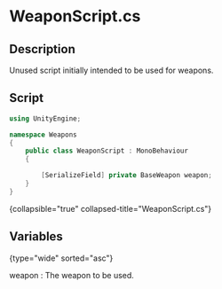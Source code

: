 # WeaponScript.cs
<show-structure depth="2" />

## Description
Unused script initially intended to be used for weapons. 
## Script

```C#
using UnityEngine;

namespace Weapons
{
    public class WeaponScript : MonoBehaviour
    {

        [SerializeField] private BaseWeapon weapon;
    }
}
```
{collapsible="true" collapsed-title="WeaponScript.cs"}

## Variables
{type="wide" sorted="asc"}

weapon
: The weapon to be used.